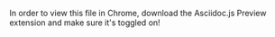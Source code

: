 In order to view this file in Chrome, download the Asciidoc.js Preview extension and make sure it's toggled on!
